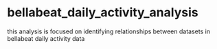 # bellabeat_daily_activity_analysis
this analysis is focused on identifying relationships between datasets in bellabeat daily activity data
